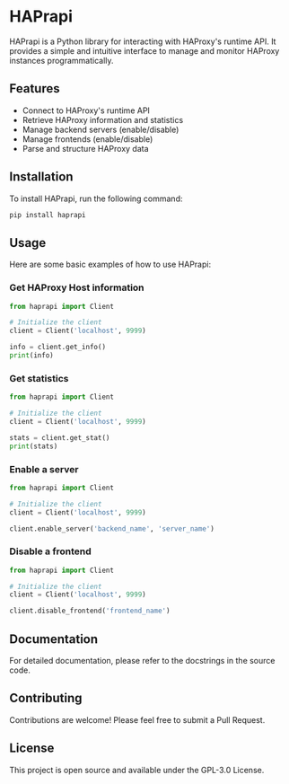 # HAPrapi

HAPrapi is a Python library for interacting with HAProxy's runtime API. It provides a simple and intuitive interface to manage and monitor HAProxy instances programmatically.

## Features

- Connect to HAProxy's runtime API
- Retrieve HAProxy information and statistics
- Manage backend servers (enable/disable)
- Manage frontends (enable/disable)
- Parse and structure HAProxy data

## Installation

To install HAPrapi, run the following command:

```bash
pip install haprapi
```

## Usage

Here are some basic examples of how to use HAPrapi:

### Get HAProxy Host information
```python
from haprapi import Client

# Initialize the client
client = Client('localhost', 9999)

info = client.get_info()
print(info)
```
### Get statistics
```python
from haprapi import Client

# Initialize the client
client = Client('localhost', 9999)

stats = client.get_stat()
print(stats)
```
### Enable a server
```python
from haprapi import Client

# Initialize the client
client = Client('localhost', 9999)

client.enable_server('backend_name', 'server_name')
```

### Disable a frontend
```python
from haprapi import Client

# Initialize the client
client = Client('localhost', 9999)

client.disable_frontend('frontend_name')
```

## Documentation

For detailed documentation, please refer to the docstrings in the source code.

## Contributing
Contributions are welcome! Please feel free to submit a Pull Request.

## License
This project is open source and available under the GPL-3.0 License.
